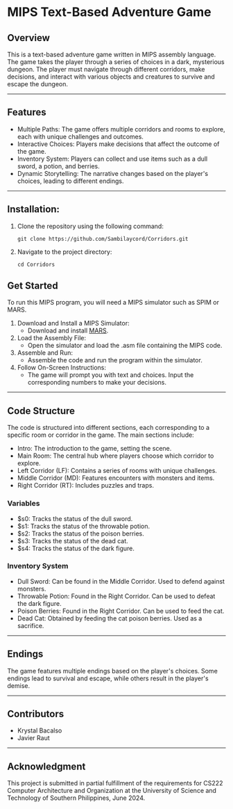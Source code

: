 # MIPS Text-Based Adventure Game
## Overview
This is a text-based adventure game written in MIPS assembly language. The game takes the player through a series of choices in a dark, mysterious dungeon. The player must navigate through different corridors, make decisions, and interact with various objects and creatures to survive and escape the dungeon.

---
## Features
- Multiple Paths: The game offers multiple corridors and rooms to explore, each with unique challenges and outcomes.
- Interactive Choices: Players make decisions that affect the outcome of the game.
- Inventory System: Players can collect and use items such as a dull sword, a potion, and berries.
- Dynamic Storytelling: The narrative changes based on the player's choices, leading to different endings.

---
## Installation:
1. Clone the repository using the following command:
   ```
   git clone https://github.com/Sambilaycord/Corridors.git
   ```
2. Navigate to the project directory:
   ```
   cd Corridors
   ```
   
## Get Started
To run this MIPS program, you will need a MIPS simulator such as SPIM or MARS.
1. Download and Install a MIPS Simulator:
    - Download and install [MARS](https://dpetersanderson.github.io/download.html).
2. Load the Assembly File:
    - Open the simulator and load the .asm file containing the MIPS code.
3. Assemble and Run:
    - Assemble the code and run the program within the simulator.
4. Follow On-Screen Instructions:
    - The game will prompt you with text and choices. Input the corresponding numbers to make your decisions.

---
## Code Structure
The code is structured into different sections, each corresponding to a specific room or corridor in the game. The main sections include:

- Intro: The introduction to the game, setting the scene.
- Main Room: The central hub where players choose which corridor to explore.
- Left Corridor (LF): Contains a series of rooms with unique challenges.
- Middle Corridor (MD): Features encounters with monsters and items.
- Right Corridor (RT): Includes puzzles and traps.

### Variables
- $s0: Tracks the status of the dull sword.
- $s1: Tracks the status of the throwable potion.
- $s2: Tracks the status of the poison berries.
- $s3: Tracks the status of the dead cat.
- $s4: Tracks the status of the dark figure.

### Inventory System
- Dull Sword: Can be found in the Middle Corridor. Used to defend against monsters.
- Throwable Potion: Found in the Right Corridor. Can be used to defeat the dark figure.
- Poison Berries: Found in the Right Corridor. Can be used to feed the cat.
- Dead Cat: Obtained by feeding the cat poison berries. Used as a sacrifice.

---
## Endings
The game features multiple endings based on the player's choices. Some endings lead to survival and escape, while others result in the player's demise.

---
## Contributors
- Krystal Bacalso
- Javier Raut

---
## Acknowledgment
This project is submitted in partial fulfillment of the requirements for CS222 Computer Architecture and Organization at the University of Science and Technology of Southern Philippines, June 2024.
